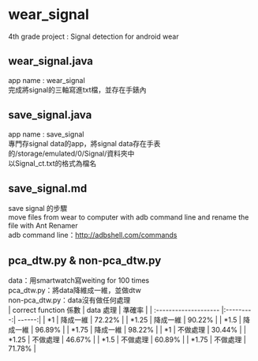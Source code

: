 # wear_signal
4th grade project : Signal detection for android wear

## wear_signal.java
app name : wear_signal <br>
完成將signal的三軸寫進txt檔，並存在手錶內<br>

## save_signal.java
app name : save_signal <br>
專門存signal data的app，將signal data存在手表的/storage/emulated/0/Signal/資料夾中 <br>
以Signal_ct.txt的格式為檔名 <br>

## save_signal.md
save signal 的步驟 <br>
move files from wear to computer with adb command line and rename the file with Ant Renamer <br>
adb command line：http://adbshell.com/commands

## pca_dtw.py & non-pca_dtw.py
data：用smartwatch寫weiting for 100 times <br>
pca_dtw.py：將data降維成一維，並做dtw <br>
non-pca_dtw.py：data沒有做任何處理 <br>
| correct function 係數 | data 處理 | 準確率 |
| :-------------------- |:---------:| ------:|
| *1                    | 降成一維  | 72.22% |
| *1.25                 | 降成一維  | 90.22% |
| *1.5                  | 降成一維  | 96.89% |
| *1.75                 | 降成一維  | 98.22% |
| *1                    | 不做處理  | 30.44% |
| *1.25                 | 不做處理  | 46.67% |
| *1.5                  | 不做處理  | 60.89% |
| *1.75                 | 不做處理  | 71.78% |
